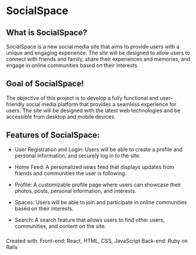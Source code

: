 # SocialSpace

## What is SocialSpace?
SocialSpace is a new social media site that aims to provide users with a unique and engaging experience. The site will be designed to allow users to connect with friends and family, share their experiences and memories, and engage in online communities based on their interests.

## Goal of SocialSpace!
The objective of this project is to develop a fully functional and user-friendly social media platform that provides a seamless experience for users. The site will be designed with the latest web technologies and be accessible from desktop and mobile devices.

## Features of SocialSpace:
- User Registration and Login: Users will be able to create a profile and personal information, and securely log in to the site.

- Home Feed: A personalized news feed that displays updates from friends and communities the user is following.

- Profile: A customizable profile page where users can showcase their photos, posts, personal information, and interests.

- Spaces: Users will be able to join and participate in online communities based on their interests.

- Search: A search feature that allows users to find other users, communities, and content on the site.


### 
Created with: 
Front-end: React, HTML, CSS, JavaScript
Back-end: Ruby on Rails